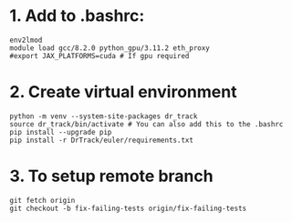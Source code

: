 # 1. Add to .bashrc:
```shell
env2lmod
module load gcc/8.2.0 python_gpu/3.11.2 eth_proxy
#export JAX_PLATFORMS=cuda # If gpu required
```

# 2. Create virtual environment
```shell
python -m venv --system-site-packages dr_track
source dr_track/bin/activate # You can also add this to the .bashrc
pip install --upgrade pip
pip install -r DrTrack/euler/requirements.txt
```

# 3. To setup remote branch
```shell
git fetch origin
git checkout -b fix-failing-tests origin/fix-failing-tests
```